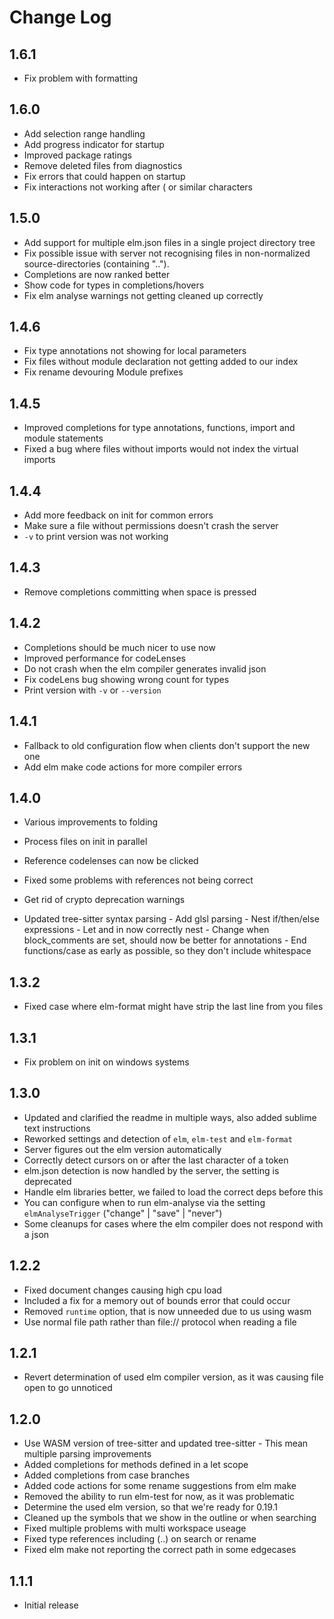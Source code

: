 # Change Log

## 1.6.1

- Fix problem with formatting

## 1.6.0

- Add selection range handling
- Add progress indicator for startup
- Improved package ratings
- Remove deleted files from diagnostics
- Fix errors that could happen on startup
- Fix interactions not working after ( or similar characters

## 1.5.0

- Add support for multiple elm.json files in a single project directory tree
- Fix possible issue with server not recognising files in non-normalized
  source-directories (containing "..").
- Completions are now ranked better
- Show code for types in completions/hovers
- Fix elm analyse warnings not getting cleaned up correctly

## 1.4.6

- Fix type annotations not showing for local parameters
- Fix files without module declaration not getting added to our index
- Fix rename devouring Module prefixes

## 1.4.5

- Improved completions for type annotations, functions, import and module statements
- Fixed a bug where files without imports would not index the virtual imports

## 1.4.4

- Add more feedback on init for common errors
- Make sure a file without permissions doesn't crash the server
- `-v` to print version was not working

## 1.4.3

- Remove completions committing when space is pressed

## 1.4.2

- Completions should be much nicer to use now
- Improved performance for codeLenses
- Do not crash when the elm compiler generates invalid json
- Fix codeLens bug showing wrong count for types
- Print version with `-v` or `--version`

## 1.4.1

- Fallback to old configuration flow when clients don't support the new one
- Add elm make code actions for more compiler errors

## 1.4.0

- Various improvements to folding
- Process files on init in parallel
- Reference codelenses can now be clicked
- Fixed some problems with references not being correct
- Get rid of crypto deprecation warnings

- Updated tree-sitter syntax parsing - Add glsl parsing - Nest if/then/else expressions - Let and in now correctly nest - Change when block_comments are set, should now be better for annotations - End functions/case as early as possible, so they don't include whitespace

## 1.3.2

- Fixed case where elm-format might have strip the last line from you files

## 1.3.1

- Fix problem on init on windows systems

## 1.3.0

- Updated and clarified the readme in multiple ways, also added sublime text instructions
- Reworked settings and detection of `elm`, `elm-test` and `elm-format`
- Server figures out the elm version automatically
- Correctly detect cursors on or after the last character of a token
- elm.json detection is now handled by the server, the setting is deprecated
- Handle elm libraries better, we failed to load the correct deps before this
- You can configure when to run elm-analyse via the setting `elmAnalyseTrigger` ("change" | "save" | "never")
- Some cleanups for cases where the elm compiler does not respond with a json

## 1.2.2

- Fixed document changes causing high cpu load
- Included a fix for a memory out of bounds error that could occur
- Removed `runtime` option, that is now unneeded due to us using wasm
- Use normal file path rather than file:// protocol when reading a file

## 1.2.1

- Revert determination of used elm compiler version, as it was causing file open to go unnoticed

## 1.2.0

- Use WASM version of tree-sitter and updated tree-sitter - This mean multiple parsing improvements
- Added completions for methods defined in a let scope
- Added completions from case branches
- Added code actions for some rename suggestions from elm make
- Removed the ability to run elm-test for now, as it was problematic
- Determine the used elm version, so that we're ready for 0.19.1
- Cleaned up the symbols that we show in the outline or when searching
- Fixed multiple problems with multi workspace useage
- Fixed type references including (..) on search or rename
- Fixed elm make not reporting the correct path in some edgecases

## 1.1.1

- Initial release
